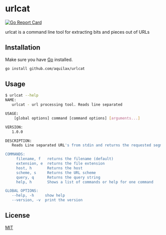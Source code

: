 # urlcat

[![Go Report Card](https://goreportcard.com/badge/github.com/aquilax/urlcat)](https://goreportcard.com/report/github.com/aquilax/urlcat)

urlcat is a command line tool for extracting bits and pieces out of URLs

## Installation

Make sure you have [Go](https://golang.org/) installed.

```bash
go install github.com/aquilax/urlcat
```

## Usage

```bash
$ urlcat --help
NAME:
   urlcat - url processing tool. Reads line separated

USAGE:
    [global options] command [command options] [arguments...]

VERSION:
   1.0.0

DESCRIPTION:
   Reads Line separated URL's from stdin and returns the requested segment

COMMANDS:
     filename, f   returns the filename (default)
     extension, e  returns the file extension
     host, h       Returns the host
     scheme, s     Returns the URL scheme
     query, q      Returns the query string
     help, h       Shows a list of commands or help for one command

GLOBAL OPTIONS:
   --help, -h     show help
   --version, -v  print the version
```

## License
[MIT](https://github.com/aquilax/urlcat/blob/master/LICENSE)
